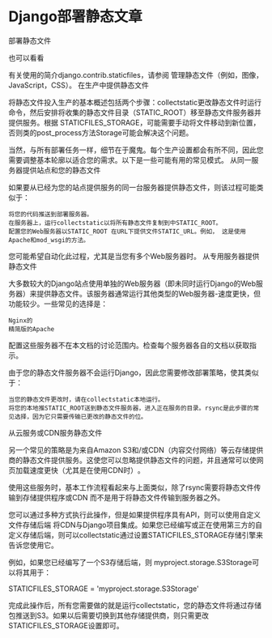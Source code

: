 # Django部署静态文章

部署静态文件

也可以看看

有关使用的简介django.contrib.staticfiles，请参阅 管理静态文件（例如，图像，JavaScript，CSS）。
在生产中提供静态文件

将静态文件投入生产的基本概述包括两个步骤：collectstatic更改静态文件时运行命令，然后安排将收集的静态文件目录（STATIC_ROOT）移至静态文件服务器并提供服务。根据 STATICFILES_STORAGE，可能需要手动将文件移动到新位置，否则类的post_process方法Storage可能会解决这个问题。

当然，与所有部署任务一样，细节在于魔鬼。每个生产设置都会有所不同，因此您需要调整基本轮廓以适合您的需求。以下是一些可能有用的常见模式。
从同一服务器提供站点和您的静态文件

如果要从已经为您的站点提供服务的同一台服务器提供静态文件，则该过程可能类似于：

    将您的代码推送到部署服务器。
    在服务器上，运行collectstatic以将所有静态文件复制到中STATIC_ROOT。
    配置您的Web服务器以STATIC_ROOT 在URL下提供文件STATIC_URL。例如， 这是使用Apache和mod_wsgi的方法。

您可能希望自动化此过程，尤其是当您有多个Web服务器时。
从专用服务器提供静态文件

大多数较大的Django站点使用单独的Web服务器（即未同时运行Django的Web服务器）来提供静态文件。该服务器通常运行其他类型的Web服务器-速度更快，但功能较少。一些常见的选择是：

    Nginx的
    精简版的Apache

配置这些服务器不在本文档的讨论范围内。检查每个服务器各自的文档以获取指示。

由于您的静态文件服务器不会运行Django，因此您需要修改部署策略，使其类似于：

    当您的静态文件更改时，请在collectstatic本地运行。
    将您的本地推STATIC_ROOT送到静态文件服务器，进入正在服务的目录。rsync是此步骤的常见选择，因为它只需要传输已更改的静态文件的位。

从云服务或CDN服务静态文件

另一个常见的策略是为来自Amazon S3和/或CDN（内容交付网络）等云存储提供商的静态文件提供服务。这使您可以忽略提供静态文件的问题，并且通常可以使网页加载速度更快（尤其是在使用CDN时）​​。

使用这些服务时，基本工作流程看起来与上面类似，除了rsync需要将静态文件传输到存储提供程序或CDN 而不是用于将静态文件传输到服务器之外。

您可以通过多种方式执行此操作，但是如果提供程序具有API，则可以使用自定义文件存储后端 将CDN与Django项目集成。如果您已经编写或正在使用第三方的自定义存储后端，则可以collectstatic通过设置STATICFILES_STORAGE存储引擎来告诉您使用它。

例如，如果您已经编写了一个S3存储后端，则 myproject.storage.S3Storage可以将其用于：

STATICFILES_STORAGE = 'myproject.storage.S3Storage'

完成此操作后，所有您需要做的就是运行collectstatic，您的静态文件将通过存储包推送到S3。如果以后需要切换到其他存储提供商，则只需更改STATICFILES_STORAGE设置即可。
